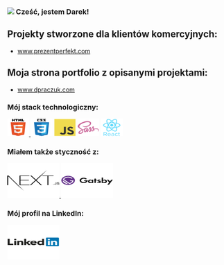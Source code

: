 ### <img src="https://camo.githubusercontent.com/e8e7b06ecf583bc040eb60e44eb5b8e0ecc5421320a92929ce21522dbc34c891/68747470733a2f2f6d656469612e67697068792e636f6d2f6d656469612f6876524a434c467a6361737252346961377a2f67697068792e676966" width="30"> Cześć, jestem Darek!



 
 ## Projekty stworzone dla klientów komercyjnych:
 * www.prezentperfekt.com
 
 ## Moja strona portfolio z opisanymi projektami:
 
 * www.dpraczuk.com

### Mój stack technologiczny:

<a href="https://developer.mozilla.org/en-US/docs/Glossary/HTML5" target="_blank"> <img src="https://raw.githubusercontent.com/devicons/devicon/master/icons/html5/html5-original-wordmark.svg" alt="html5" width="50" height="40" style="max-width: 100%;"> </a> <a href="https://developer.mozilla.org/en-US/docs/Web/CSS"> <img src="https://raw.githubusercontent.com/devicons/devicon/master/icons/css3/css3-original-wordmark.svg" alt="css3" width="50" height="40" style="max-width: 100%;"></a>
 <a href="https://developer.mozilla.org/pl/docs/Web/JavaScript"><img src="https://raw.githubusercontent.com/devicons/devicon/master/icons/javascript/javascript-original.svg" alt="javascript" width="50" height="40" style="max-width: 100%;"></a>  <a href="https://sass-lang.com/"><img src="https://raw.githubusercontent.com/devicons/devicon/master/icons/sass/sass-original.svg" alt="sass" width="50" height="40" style="max-width: 100%;"></a> <a href="https://reactjs.org/"> <img src="https://raw.githubusercontent.com/devicons/devicon/master/icons/react/react-original-wordmark.svg" alt="react" width="50" height="40" style="max-width: 100%;"> </a>
 
 ### Miałem także styczność z:
 <a href="https://nextjs.org/"><img src="https://raw.githubusercontent.com/devicons/devicon/1119b9f84c0290e0f0b38982099a2bd027a48bf1/icons/nextjs/nextjs-original-wordmark.svg" width="120" height="80" style="max-width: 100%;" > </a> <a href="https://www.gatsbyjs.com/"><img src="https://raw.githubusercontent.com/devicons/devicon/1119b9f84c0290e0f0b38982099a2bd027a48bf1/icons/gatsby/gatsby-original-wordmark.svg" width="120" height="80" style="max-width: 100%;" ></a>
 
 ### Mój profil na LinkedIn:
 <a href="https://www.linkedin.com/in/dariusz-praczuk-199467228/"><img src="https://raw.githubusercontent.com/devicons/devicon/1119b9f84c0290e0f0b38982099a2bd027a48bf1/icons/linkedin/linkedin-original-wordmark.svg" width="120"   height="80" style="max-width: 100%" > </a>
 
<!--
**Benszyn/Benszyn** is a ✨ _special_ ✨ repository because its `README.md` (this file) appears on your GitHub profile.

Here are some ideas to get you started:

- 🔭 I’m currently working on ...
- 🌱 I’m currently learning ...
- 👯 I’m looking to collaborate on ...
- 🤔 I’m looking for help with ...
- 💬 Ask me about ...
- 📫 How to reach me: ...
- 😄 Pronouns: ...
- ⚡ Fun fact: ...
-->
